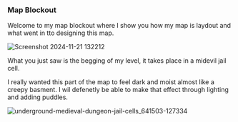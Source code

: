 ### Map Blockout

Welcome to my map blockout where I show you how my map is laydout and what went in tto
designing this map.

![Screenshot 2024-11-21 132212](https://github.com/user-attachments/assets/aa2d3f8a-8cfc-4e51-b40c-2eddcc94dbe8)

What you just saw is the begging of my level, it takes place in a midevil jail cell.

I really wanted this part of the map to feel dark and moist almost like a creepy basment.
I wil defenetly be able to make that effect through lighting and adding puddles.

![underground-medieval-dungeon-jail-cells_641503-127334](https://github.com/user-attachments/assets/fe1da99e-12ab-405a-9f50-0eaa00fe1d0a)
